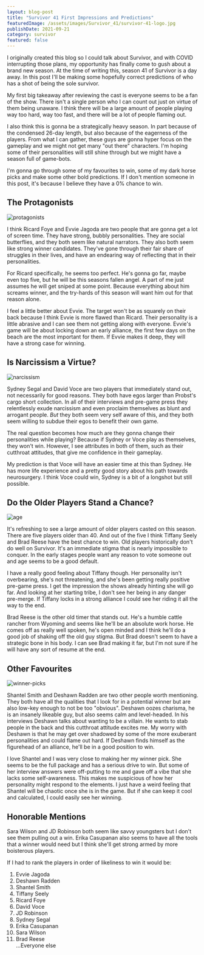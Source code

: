 ```yaml
---
layout: blog-post
title: "Survivor 41 First Impressions and Predictions"
featuredImage: /assets/images/Survivor_41/survivor-41-logo.jpg
publishDate: 2021-09-21
category: survivor
featured: false
---
```


I originally created this blog so I could talk about Survivor, and with COVID interrupting those plans, my opportunity has finally come to gush about a brand new season. At the time of writing this, season 41 of Survivor is a day away. In this post I'll be making some hopefully correct predictions of who has a shot of being the sole survivor.

My first big takeaway after reviewing the cast is everyone seems to be a fan of the show. There isn't a single person who I can count out just on virtue of them being unaware. I think there will be a large amount of people playing way too hard, way too fast, and there will be a lot of people flaming out.

I also think this is gonna be a strategically heavy season. In part because of the condensed 26-day length, but also because of the eagerness of the players. From what I can gather, these guys are gonna hyper focus on the gameplay and we might not get many "out there" characters. I'm hoping some of their personalities will still shine through but we might have a season full of game-bots.

I'm gonna go through some of my favourites to win, some of my dark horse picks and make some other bold predictions. If I don't mention someone in this post, it's because I believe they have a 0% chance to win.

## The Protagonists

<img class="blog-image" src="/assets/images/Survivor_41/quirk.jpg" alt="protagonists" />

I think Ricard Foye and Evvie Jagoda are two people that are gonna get a lot of screen time. They have strong, bubbly personalities. They are social butterflies, and they both seem like natural narrators. They also both seem like strong winner candidates. They've gone through their fair share of struggles in their lives, and have an endearing way of reflecting that in their personalities.

For Ricard specifically, he seems too perfect. He's gonna go far, maybe even top five, but he will be this seasons fallen angel. A part of me just assumes he will get sniped at some point. Because everything about him screams winner, and the try-hards of this season will want him out for that reason alone.

I feel a little better about Evvie. The target won't be as squarely on their back because I think Evvie is more flawed than Ricard. Their personality is a little abrasive and I can see them not getting along with everyone. Evvie's game will be about locking down an early alliance, the first few days on the beach are the most important for them. If Evvie makes it deep, they will have a strong case for winning.

## Is Narcissism a Virtue?

<img class="blog-image" src="/assets/images/Survivor_41/ego.jpg" alt="narcissism" />

Sydney Segal and David Voce are two players that immediately stand out, not necessarily for good reasons. They both have egos larger than Probst's cargo short collection. In all of their interviews and pre-game press they relentlessly exude narcissism and even proclaim themselves as blunt and arrogant people. _But_ they both seem very self aware of this, and they both seem willing to subdue their egos to benefit their own game.

The real question becomes how much are they gonna change their personalities while playing? Because if Sydney or Voce play as themselves, they won't win. However, I see attributes in both of them, such as their cutthroat attitudes, that give me confidence in their gameplay.

My prediction is that Voce will have an easier time at this than Sydney. He has more life experience and a pretty good story about his path towards neurosurgery. I think Voce could win, Sydney is a bit of a longshot but still possible.

## Do the Older Players Stand a Chance?

<img class="blog-image" src="/assets/images/Survivor_41/old.jpg" alt="age" />

It's refreshing to see a large amount of older players casted on this season. There are five players older than 40. And out of the five I think Tiffany Seely and Brad Reese have the best chance to win. Old players historically don't do well on Survivor. It's an immediate stigma that is nearly impossible to conquer. In the early stages people want any reason to vote someone out and age seems to be a good default.

I have a really good feeling about Tiffany though. Her personality isn't overbearing, she's not threatening, and she's been getting really positive pre-game press. I get the impression the shows already hinting she will go far. And looking at her starting tribe, I don't see her being in any danger pre-merge. If Tiffany locks in a strong alliance I could see her riding it all the way to the end.

Brad Reese is the other old timer that stands out. He's a humble cattle rancher from Wyoming and seems like he'll be an absolute work horse. He comes off as really well spoken, he's open minded and I think he'll do a good job of shaking off the old guy stigma. But Brad doesn't seem to have a strategic bone in his body. I can see Brad making it far, but I'm not sure if he will have any sort of resume at the end.

## Other Favourites

<img class="blog-image" src="/assets/images/Survivor_41/favs.jpg" alt="winner-picks" />

Shantel Smith and Deshawn Radden are two other people worth mentioning. They both have all the qualities that I look for in a potential winner but are also low-key enough to not be too "obvious". Deshawn oozes charisma, he is an insanely likeable guy, but also seems calm and level-headed. In his interviews Deshawn talks about wanting to be a villain. He wants to stab people in the back and this cutthroat attitude excites me. My worry with Deshawn is that he may get over shadowed by some of the more exuberant personalities and could flame out hard. If Deshawn finds himself as the figurehead of an alliance, he'll be in a good position to win.

I love Shantel and I was very close to making her my winner pick. She seems to be the full package and has a serious drive to win. But some of her interview answers were off-putting to me and gave off a vibe that she lacks some self-awareness. This makes me suspicious of how her personality might respond to the elements. I just have a weird feeling that Shantel will be chaotic once she is in the game. But if she can keep it cool and calculated, I could easily see her winning.

## Honorable Mentions

Sara Wilson and JD Robinson both seem like savvy youngsters but I don't see them pulling out a win. Erika Casupanan also seems to have all the tools that a winner would need but I think she'll get strong armed by more boisterous players.

If I had to rank the players in order of likeliness to win it would be:

1. Evvie Jagoda
2. Deshawn Radden
3. Shantel Smith
4. Tiffany Seely
5. Ricard Foye
6. David Voce
7. JD Robinson
8. Sydney Segal
9. Erika Casupanan
10. Sara Wilson
11. Brad Reese
    <br>
    ...Everyone else

